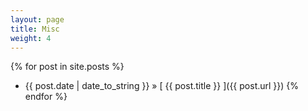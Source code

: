 ```yaml
---
layout: page
title: Misc
weight: 4
---
```


{% for post in site.posts %}
* {{ post.date | date_to_string }} &raquo; [ {{ post.title }} ]({{ post.url }})
{% endfor %}
